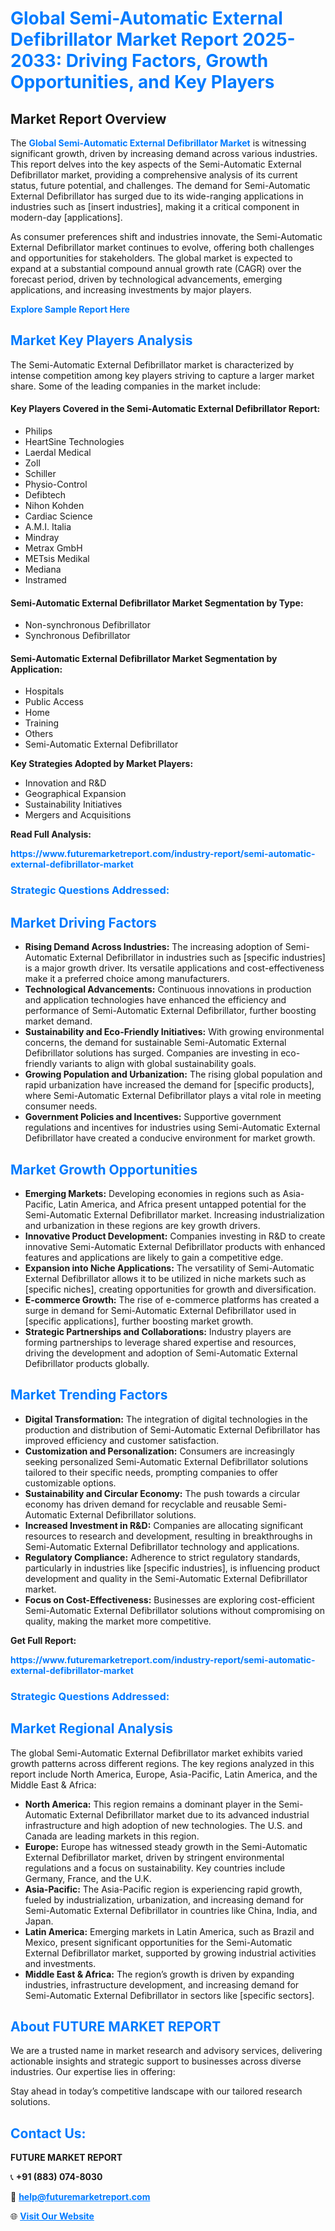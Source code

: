 <h1 style="color: #007BFF;">Global Semi-Automatic External Defibrillator Market Report 2025-2033: Driving Factors, Growth Opportunities, and Key Players</h1>

<section id="overview">
<h2>Market Report Overview</h2>
<p>The <a href="https://www.futuremarketreport.com/industry-report/semi-automatic-external-defibrillator-market" style="color: #007BFF; text-decoration: none;"><strong>Global Semi-Automatic External Defibrillator Market</strong></a> is witnessing significant growth, driven by increasing demand across various industries. This report delves into the key aspects of the Semi-Automatic External Defibrillator market, providing a comprehensive analysis of its current status, future potential, and challenges. The demand for Semi-Automatic External Defibrillator has surged due to its wide-ranging applications in industries such as [insert industries], making it a critical component in modern-day [applications].</p>
<p>As consumer preferences shift and industries innovate, the Semi-Automatic External Defibrillator market continues to evolve, offering both challenges and opportunities for stakeholders. The global market is expected to expand at a substantial compound annual growth rate (CAGR) over the forecast period, driven by technological advancements, emerging applications, and increasing investments by major players.</p>
</section>

<section id="overview">
<p><a href="https://www.futuremarketreport.com/request-sample/reportId=122324" style="color: #007BFF; text-decoration: none;"><strong>Explore Sample Report Here</strong></a></p>
</section>

<section id="key-players">
<h2 style="color: #007BFF;">Market Key Players Analysis</h2>
<p>The Semi-Automatic External Defibrillator market is characterized by intense competition among key players striving to capture a larger market share. Some of the leading companies in the market include:</p>
<h4>Key Players Covered in the Semi-Automatic External Defibrillator Report:</h4>
<ul><li>Philips</li><li>HeartSine Technologies</li><li>Laerdal Medical</li><li>Zoll</li><li>Schiller</li><li>Physio-Control</li><li>Defibtech</li><li>Nihon Kohden</li><li>Cardiac Science</li><li>A.M.I. Italia</li><li>Mindray</li><li>Metrax GmbH</li><li>METsis Medikal</li><li>Mediana</li><li>Instramed</li></ul>
<h4>Semi-Automatic External Defibrillator Market Segmentation by Type:</h4>
<ul><li>Non-synchronous Defibrillator</li><li>Synchronous Defibrillator</li></ul>

<h4>Semi-Automatic External Defibrillator Market Segmentation by Application:</h4>
<ul><li>Hospitals</li><li>Public Access</li><li>Home</li><li>Training</li><li>Others</li><li>Semi-Automatic External Defibrillator</li></ul>
<p><strong>Key Strategies Adopted by Market Players:</strong></p>
<ul>
<li>Innovation and R&D</li>
<li>Geographical Expansion</li>
<li>Sustainability Initiatives</li>
<li>Mergers and Acquisitions</li>
</ul>
</section>

<section>
<p><strong>Read Full Analysis: </strong></p><a href="https://www.futuremarketreport.com/industry-report/semi-automatic-external-defibrillator-market" style="color: #007BFF; text-decoration: none;"><strong>https://www.futuremarketreport.com/industry-report/semi-automatic-external-defibrillator-market</strong></a>
<h3 style="color: #007BFF;">Strategic Questions Addressed:</h3>
</section>

<section id="driving-factors">
<h2 style="color: #007BFF;">Market Driving Factors</h2>
<ul>
<li><strong>Rising Demand Across Industries:</strong> The increasing adoption of Semi-Automatic External Defibrillator in industries such as [specific industries] is a major growth driver. Its versatile applications and cost-effectiveness make it a preferred choice among manufacturers.</li>
<li><strong>Technological Advancements:</strong> Continuous innovations in production and application technologies have enhanced the efficiency and performance of Semi-Automatic External Defibrillator, further boosting market demand.</li>
<li><strong>Sustainability and Eco-Friendly Initiatives:</strong> With growing environmental concerns, the demand for sustainable Semi-Automatic External Defibrillator solutions has surged. Companies are investing in eco-friendly variants to align with global sustainability goals.</li>
<li><strong>Growing Population and Urbanization:</strong> The rising global population and rapid urbanization have increased the demand for [specific products], where Semi-Automatic External Defibrillator plays a vital role in meeting consumer needs.</li>
<li><strong>Government Policies and Incentives:</strong> Supportive government regulations and incentives for industries using Semi-Automatic External Defibrillator have created a conducive environment for market growth.</li>
</ul>
</section>

<section id="growth-opportunities">
<h2 style="color: #007BFF;">Market Growth Opportunities</h2>
<ul>
<li><strong>Emerging Markets:</strong> Developing economies in regions such as Asia-Pacific, Latin America, and Africa present untapped potential for the Semi-Automatic External Defibrillator market. Increasing industrialization and urbanization in these regions are key growth drivers.</li>
<li><strong>Innovative Product Development:</strong> Companies investing in R&D to create innovative Semi-Automatic External Defibrillator products with enhanced features and applications are likely to gain a competitive edge.</li>
<li><strong>Expansion into Niche Applications:</strong> The versatility of Semi-Automatic External Defibrillator allows it to be utilized in niche markets such as [specific niches], creating opportunities for growth and diversification.</li>
<li><strong>E-commerce Growth:</strong> The rise of e-commerce platforms has created a surge in demand for Semi-Automatic External Defibrillator used in [specific applications], further boosting market growth.</li>
<li><strong>Strategic Partnerships and Collaborations:</strong> Industry players are forming partnerships to leverage shared expertise and resources, driving the development and adoption of Semi-Automatic External Defibrillator products globally.</li>
</ul>
</section>

<section id="trending-factors">
<h2 style="color: #007BFF;">Market Trending Factors</h2>
<ul>
<li><strong>Digital Transformation:</strong> The integration of digital technologies in the production and distribution of Semi-Automatic External Defibrillator has improved efficiency and customer satisfaction.</li>
<li><strong>Customization and Personalization:</strong> Consumers are increasingly seeking personalized Semi-Automatic External Defibrillator solutions tailored to their specific needs, prompting companies to offer customizable options.</li>
<li><strong>Sustainability and Circular Economy:</strong> The push towards a circular economy has driven demand for recyclable and reusable Semi-Automatic External Defibrillator solutions.</li>
<li><strong>Increased Investment in R&D:</strong> Companies are allocating significant resources to research and development, resulting in breakthroughs in Semi-Automatic External Defibrillator technology and applications.</li>
<li><strong>Regulatory Compliance:</strong> Adherence to strict regulatory standards, particularly in industries like [specific industries], is influencing product development and quality in the Semi-Automatic External Defibrillator market.</li>
<li><strong>Focus on Cost-Effectiveness:</strong> Businesses are exploring cost-efficient Semi-Automatic External Defibrillator solutions without compromising on quality, making the market more competitive.</li>
</ul>
</section>

<section>
<p><strong>Get Full Report: </strong></p><a href="https://www.futuremarketreport.com/industry-report/semi-automatic-external-defibrillator-market" style="color: #007BFF; text-decoration: none;"><strong>https://www.futuremarketreport.com/industry-report/semi-automatic-external-defibrillator-market</strong></a>
<h3 style="color: #007BFF;">Strategic Questions Addressed:</h3>
</section>


<section id="regional-analysis">
<h2 style="color: #007BFF;">Market Regional Analysis</h2>
<p>The global Semi-Automatic External Defibrillator market exhibits varied growth patterns across different regions. The key regions analyzed in this report include North America, Europe, Asia-Pacific, Latin America, and the Middle East & Africa:</p>
<ul>
<li><strong>North America:</strong> This region remains a dominant player in the Semi-Automatic External Defibrillator market due to its advanced industrial infrastructure and high adoption of new technologies. The U.S. and Canada are leading markets in this region.</li>
<li><strong>Europe:</strong> Europe has witnessed steady growth in the Semi-Automatic External Defibrillator market, driven by stringent environmental regulations and a focus on sustainability. Key countries include Germany, France, and the U.K.</li>
<li><strong>Asia-Pacific:</strong> The Asia-Pacific region is experiencing rapid growth, fueled by industrialization, urbanization, and increasing demand for Semi-Automatic External Defibrillator in countries like China, India, and Japan.</li>
<li><strong>Latin America:</strong> Emerging markets in Latin America, such as Brazil and Mexico, present significant opportunities for the Semi-Automatic External Defibrillator market, supported by growing industrial activities and investments.</li>
<li><strong>Middle East & Africa:</strong> The region’s growth is driven by expanding industries, infrastructure development, and increasing demand for Semi-Automatic External Defibrillator in sectors like [specific sectors].</li>
</ul>
</section>

<footer>
<h2 style="color: #007BFF;">About FUTURE MARKET REPORT</h2>
<p>We are a trusted name in market research and advisory services, delivering actionable insights and strategic support to businesses across diverse industries. Our expertise lies in offering:</p>

<p>Stay ahead in today’s competitive landscape with our tailored research solutions.</p>

<h2 style="color: #007BFF;">Contact Us:</h2>
<p><strong>FUTURE MARKET REPORT</strong></p>
<p>📞 <strong>+91 (883) 074-8030</strong></p>
<p>📧 <strong><a href="mailto:help@futuremarketreport.com" style="color: #007BFF;">help@futuremarketreport.com</a></strong></p>
<p>🌐 <strong><a href="https://www.futuremarketreport.com/" style="color: #007BFF;">Visit Our Website</a></strong></p>
</footer>